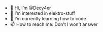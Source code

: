 - 👋 Hi, I’m @Decy4er
- 👀 I’m interested in elektro-stuff
- 🌱 I’m currently learning how to code
- 📫 How to reach me: Don't I won't answer

<!---
Decy4er/Decy4er is a ✨ special ✨ repository because its `README.md` (this file) appears on your GitHub profile.
You can click the Preview link to take a look at your changes.
--->
